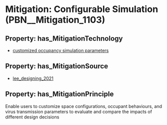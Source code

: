 # Mitigation: __Configurable Simulation__ (PBN__Mitigation_1103)

## Property: has_MitigationTechnology

* [customized occupancy simulation parameters](../Technology/PBN__Technology_3652)

## Property: has_MitigationSource

* [lee_designing_2021](../Article/PBN__Article_26)

## Property: has_MitigationPrinciple

Enable users to customize space configurations, occupant behaviours, and virus transmission parameters to evaluate and compare the impacts of different design decisions

